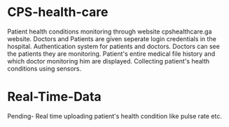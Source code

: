 # CPS-health-care

Patient health conditions monitoring through website cpshealthcare.ga website.
Doctors and Patients are given seperate login credentials in the hospital.
Authentication system for patients and doctors.
Doctors can see the patients they are monitoring.
Patient's entire medical file history and which doctor monitoring him are displayed.
Collecting patient's health conditions using sensors.

# Real-Time-Data

Pending- Real time uploading patient's health condition like pulse rate etc. 
